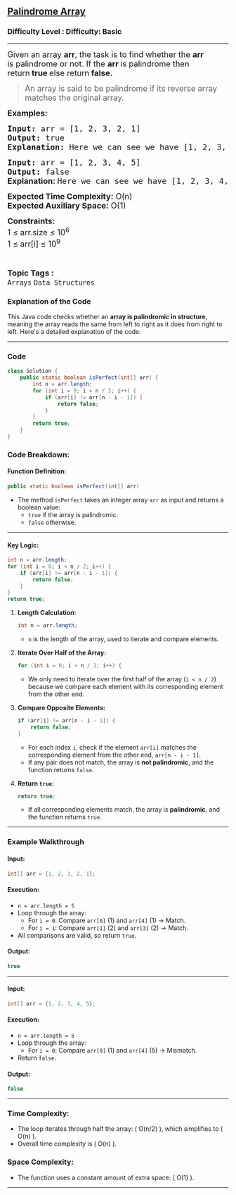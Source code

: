 <h2><a href="https://www.geeksforgeeks.org/problems/perfect-arrays4645/1?page=2&category=Arrays&difficulty=Basic&sortBy=submissions">Palindrome Array</a></h2><h3>Difficulty Level : Difficulty: Basic</h3><hr><div class="problems_problem_content__Xm_eO"><p><span style="font-size: 18px;">Given an array <strong>arr</strong>, the task is to find whether the <strong>arr</strong> is&nbsp;</span><span style="font-size: 18px;">palindrome</span><span style="font-size: 18px;"> or not.&nbsp;</span><span style="font-size: 18px;">If the&nbsp;</span><strong style="font-size: 18px;">arr&nbsp;</strong><span style="font-size: 18px;">is palindrome then return</span><strong style="font-size: 18px;">&nbsp;true&nbsp;</strong><span style="font-size: 18px;">else return</span><strong style="font-size: 18px;"> false.</strong></p>
<blockquote>
<p><span style="font-size: 18px;">An array is said to be&nbsp;</span><span style="font-size: 18px;">palindrome</span><span style="font-size: 18px;"> if its reverse array matches the original array.&nbsp;</span></p>
</blockquote>
<p><span style="font-size: 18px;"><strong>Examples:</strong></span></p>
<pre><span style="font-size: 18px;"><strong>Input: </strong>arr = [1, 2, 3, 2, 1]
<strong>Output:</strong> true
<strong>Explanation: </strong>Here we can see we have [1, 2, 3, 2, 1] if we reverse it we can find [1, 2, 3, 2, 1] which is the same as before. So, the answer is <strong>true</strong>.
</span></pre>
<pre><span style="font-size: 18px;"><strong>Input: </strong>arr = [1, 2, 3, 4, 5]
<strong>Output:</strong> false<br><strong style="font-family: -apple-system, BlinkMacSystemFont, 'Segoe UI', Roboto, Oxygen, Ubuntu, Cantarell, 'Open Sans', 'Helvetica Neue', sans-serif;">Explanation: </strong>Here we can see we have [1, 2, 3, 4, 5] if we reverse it we find [5, 4, 3, 2, 1] which is the not same as before. So, the answer <strong style="font-family: -apple-system, BlinkMacSystemFont, 'Segoe UI', Roboto, Oxygen, Ubuntu, Cantarell, 'Open Sans', 'Helvetica Neue', sans-serif;">false</strong><span style="font-family: -apple-system, BlinkMacSystemFont, 'Segoe UI', Roboto, Oxygen, Ubuntu, Cantarell, 'Open Sans', 'Helvetica Neue', sans-serif;">.</span></span><span style="font-size: 18px;"><br></span></pre>
<p><span style="font-size: 18px;"><strong>Expected Time Complexity:</strong> O(n)<br><strong>Expected Auxiliary Space:</strong> O(1)</span></p>
<p><span style="font-size: 18px;"><strong>Constraints:</strong><br>1 ≤ arr.size ≤ 10<sup>6</sup><br>1 ≤ arr[i] ≤ 10<sup>9</sup></span></p></div><br><p><span style=font-size:18px><strong>Topic Tags : </strong><br><code>Arrays</code>&nbsp;<code>Data Structures</code>&nbsp;


### Explanation of the Code

This Java code checks whether an **array is palindromic in structure**, meaning the array reads the same from left to right as it does from right to left. Here's a detailed explanation of the code:

---
### Code
```java
class Solution {
    public static boolean isPerfect(int[] arr) {
        int n = arr.length;
        for (int i = 0; i < n / 2; i++) {
            if (arr[i] != arr[n - i - 1]) {
                return false; 
            }
        }
        return true; 
    }
}

```

### Code Breakdown:

#### Function Definition:
```java
public static boolean isPerfect(int[] arr)
```
- The method `isPerfect` takes an integer array `arr` as input and returns a boolean value:
  - `true` if the array is palindromic.
  - `false` otherwise.

---

#### Key Logic:
```java
int n = arr.length;
for (int i = 0; i < n / 2; i++) {
    if (arr[i] != arr[n - i - 1]) {
        return false; 
    }
}
return true; 
```

1. **Length Calculation:**
   ```java
   int n = arr.length;
   ```
   - `n` is the length of the array, used to iterate and compare elements.

2. **Iterate Over Half of the Array:**
   ```java
   for (int i = 0; i < n / 2; i++) {
   ```
   - We only need to iterate over the first half of the array (`i < n / 2`) because we compare each element with its corresponding element from the other end.

3. **Compare Opposite Elements:**
   ```java
   if (arr[i] != arr[n - i - 1]) {
       return false;
   }
   ```
   - For each index `i`, check if the element `arr[i]` matches the corresponding element from the other end, `arr[n - i - 1]`.
   - If any pair does not match, the array is **not palindromic**, and the function returns `false`.

4. **Return `true`:**
   ```java
   return true;
   ```
   - If all corresponding elements match, the array is **palindromic**, and the function returns `true`.

---

### Example Walkthrough

#### Input: 
```java
int[] arr = {1, 2, 3, 2, 1};
```

#### Execution:
- `n = arr.length = 5`
- Loop through the array:
  - For `i = 0`: Compare `arr[0]` (1) and `arr[4]` (1) → Match.
  - For `i = 1`: Compare `arr[1]` (2) and `arr[3]` (2) → Match.
- All comparisons are valid, so return `true`.

#### Output:
```java
true
```

---

#### Input: 
```java
int[] arr = {1, 2, 3, 4, 5};
```

#### Execution:
- `n = arr.length = 5`
- Loop through the array:
  - For `i = 0`: Compare `arr[0]` (1) and `arr[4]` (5) → Mismatch.
- Return `false`.

#### Output:
```java
false
```

---

### Time Complexity:
- The loop iterates through half the array: \( O(n/2) \), which simplifies to \( O(n) \).
- Overall time complexity is \( O(n) \).

### Space Complexity:
- The function uses a constant amount of extra space: \( O(1) \).

---

